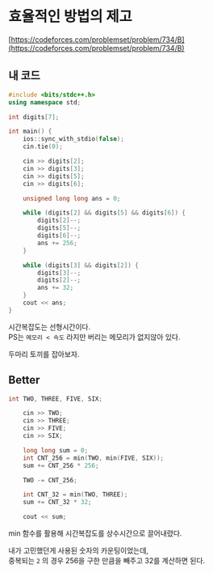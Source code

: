 # 효율적인 방법의 제고

[https://codeforces.com/problemset/problem/734/B](https://codeforces.com/problemset/problem/734/B)

## 내 코드

```cpp
#include <bits/stdc++.h>
using namespace std;

int digits[7];

int main() {
    ios::sync_with_stdio(false);
    cin.tie(0);

    cin >> digits[2];
    cin >> digits[3];
    cin >> digits[5];
    cin >> digits[6];

    unsigned long long ans = 0;

    while (digits[2] && digits[5] && digits[6]) {
        digits[2]--;
        digits[5]--;
        digits[6]--;
        ans += 256;
    }

    while (digits[3] && digits[2]) {
        digits[3]--;
        digits[2]--;
        ans += 32;
    }
    cout << ans;
}
```

시간복잡도는 선형시간이다.  
PS는 `메모리 < 속도` 라지만 버리는 메모리가 없지않아 있다.

두마리 토끼를 잡아보자.

## Better

```cpp
int TWO, THREE, FIVE, SIX;

    cin >> TWO;
    cin >> THREE;
    cin >> FIVE;
    cin >> SIX;

    long long sum = 0;
    int CNT_256 = min(TWO, min(FIVE, SIX));
    sum += CNT_256 * 256;

    TWO -= CNT_256;

    int CNT_32 = min(TWO, THREE);
    sum += CNT_32 * 32;

    cout << sum;
```

min 함수를 활용해 시간복잡도를 상수시간으로 끌어내렸다.

내가 고민했던게 사용된 숫자의 카운팅이었는데,  
중복되는 `2` 의 경우 256을 구한 만큼을 빼주고 32를 계산하면 된다.
